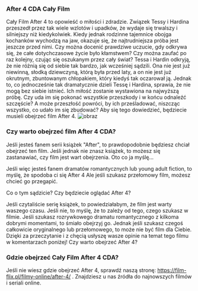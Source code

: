 ### After 4 CDA Cały Film

Cały Film After 4 to opowieść o miłości i zdradzie. Związek Tessy i Hardina przeszedł przez tak wiele wzlotów i upadków, że wydaje się trwalszy i silniejszy niż kiedykolwiek. Kiedy jednak rodzinne tajemnice obojga kochanków wychodzą na jaw, okazuje się, że najtrudniejsza próba jest jeszcze przed nimi. Czy można docenić prawdziwe uczucie, gdy odkrywa się, że całe dotychczasowe życie było kłamstwem? Czy można zaufać po raz kolejny, czując się oszukanym przez cały świat? Tessa i Hardin odkryją, że nie różnią się od siebie tak bardzo, jak wcześniej sądzili. Ona nie jest już niewinną, słodką dziewczyną, którą była przed laty, a on nie jest już okrutnym, zbuntowanym chłopakiem, który kiedyś tak oczarował ją. Jednak to, co jednocześnie tak dramatycznie dzieli Tessę i Hardina, sprawia, że nie mogą bez siebie istnieć. Ich miłość zostanie wystawiona na najwyższą próbę. Czy uda im się pokonać wszystkie przeszkody i w końcu odnaleźć szczęście? A może przeszłość powróci, by ich prześladować, niszcząc wszystko, co udało im się zbudować? Aby się tego dowiedzieć, będziecie musieli obejrzeć film After 4.
![obraz](https://user-images.githubusercontent.com/113582235/190336582-75145507-c976-462b-bcd2-f35ac3dd6c3e.png)
### Czy warto obejrzeć film After 4 CDA?
Jeśli jesteś fanem serii książek "After", to prawdopodobnie będziesz chciał obejrzeć ten film. Jeśli jednak nie znasz książek, to możesz się zastanawiać, czy film jest wart obejrzenia. Oto co ja myślę...

Jeśli więc jesteś fanem dramatów romantycznych lub young adult fiction, to myślę, że spodoba ci się After 4 Ale jeśli szukasz przełomowy film, możesz chcieć go przegapić.

Co o tym sądzicie? Czy będziecie oglądać After 4? 

Jeśli czytaliście serię książek, to powiedziałabym, że film jest warty waszego czasu. Jeśli nie, to myślę, że to zależy od tego, czego szukasz w filmie. Jeśli szukasz rozrywkowego dramatu romantycznego z kilkoma dobrymi momentami, to śmiało obejrzyj go. Jednak jeśli szukasz czegoś całkowicie oryginalnego lub przełomowego, to może nie być film dla Ciebie. Dzięki za przeczytanie i z chęcią usłyszę wasze opinie na temat tego filmu w komentarzach poniżej! Czy warto obejrzeć After 4?

### Gdzie obejrzeć Cały Film After 4 CDA?
Jeśli nie wiesz gdzie obejrzeć After 4, sprawdź naszą stronę: https://film-flix.pl/filmy-online/after-4/ . Znajdziesz u nas źródła do najnowszych filmów i seriali online.
